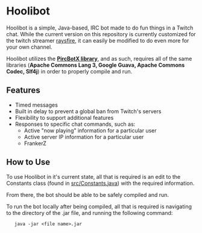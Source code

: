 Hoolibot
========

Hoolibot is a simple, Java-based, IRC bot made to do fun things in a Twitch chat. While the current version on this repository is currently customized for the twitch streamer [raysfire](http://raysfi.re/), it can easily be modified to do even more for your own channel. 

Hoolibot utilizes the **[PircBotX library](https://github.com/TheLQ/pircbotx)**, and as such, requires all of the same libraries (**Apache Commons Lang 3, Google Guava, Apache Commons Codec, Slf4j**) in order to properly compile and run.

## Features ##
 - Timed messages
 - Built in delay to prevent a global ban from Twitch's servers
 - Flexibility to support additional features
 - Responses to specific chat commands, such as:
	 - Active "now playing" information for a particular user
	 - Active server IP information for a particular user
	 - FrankerZ

## How to Use ##
To use Hoolibot in it's current state, all that is required is an edit to the Constants class (found in [src/Constants.java](https://github.com/raysfire/hoolibot/blob/master/src/Constants.java)) with the required information. 

From there, the bot should be able to be safely compiled and run. 

To run the bot locally after being compiled, all that is required is navigating to the directory of the .jar file, and running the following command: 

       java -jar <file name>.jar


